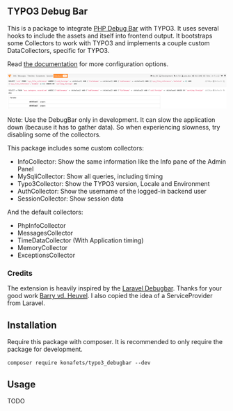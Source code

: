 ## TYPO3 Debug Bar

This is a package to integrate [PHP Debug Bar](http://phpdebugbar.com/) with TYPO3.
It uses several hooks to include the assets and itself into frontend output.
It bootstraps some Collectors to work with TYPO3 and implements a couple custom DataCollectors, specific for TYPO3.

Read [the documentation](http://phpdebugbar.com/docs/) for more configuration options.

![Screenshot](https://raw.githubusercontent.com/konafets/typo3_debugbar/develop/Documentation/Images/SQLView.png)

Note: Use the DebugBar only in development. It can slow the application down (because it has to gather data). So when experiencing slowness, try disabling some of the collectors.

This package includes some custom collectors:
 - InfoCollector: Show the same information like the Info pane of the Admin Panel
 - MySqliCollector: Show all queries, including timing
 - Typo3Collector: Show the TYPO3 version, Locale and Environment
 - AuthCollector: Show the username of the logged-in backend user
 - SessionCollector: Show session data

And the default collectors:
 - PhpInfoCollector
 - MessagesCollector
 - TimeDataCollector (With Application timing)
 - MemoryCollector
 - ExceptionsCollector

### Credits

The extension is heavily inspired by the [Laravel Debugbar](https://github.com/barryvdh/laravel-debugbar). Thanks for your good work [Barry vd. Heuvel](https://github.com/barryvdh).
I also copied the idea of a ServiceProvider from Laravel.

## Installation

Require this package with composer. It is recommended to only require the package for development.

```shell
composer require konafets/typo3_debugbar --dev
```

## Usage

TODO